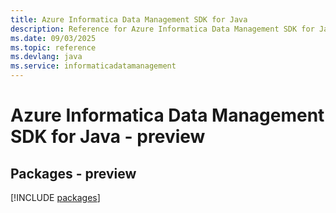 ```yaml
---
title: Azure Informatica Data Management SDK for Java
description: Reference for Azure Informatica Data Management SDK for Java
ms.date: 09/03/2025
ms.topic: reference
ms.devlang: java
ms.service: informaticadatamanagement
---
```

# Azure Informatica Data Management SDK for Java - preview
## Packages - preview
[!INCLUDE [packages](informatica-data-management-index.md)]